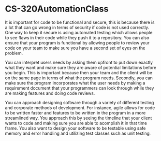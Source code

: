 # CS-320AutomationClass

<p>It is important for code to be functional and secure, this is because there is a lot that can go wrong in terms of security if code is not used correctly. One way to keep it secure is using automated testing which allows people to see flaws in their code while they push it to a repository. You can also ensure that your program is functional by allowing people to review your code on your team to make sure you have a second set of eyes on the problem.</p>
<p>You can interpret users needs by asking them upfront to put down exactly what they want and make sure they are aware of potential limitations before you begin. This is important because then your team and the client will be on the same page in terms of what the program needs. Secondly, you can make sure the program incorporates what the user needs by making a requirement document that your programmers can look through while they are making features and doing code reviews.</p>
<p>You can approach designing software through a variety of different testing and corporate methods of development. For instance, agile allows for code to be written faster and features to be written in the program in a more streamlined way. You approach this by seeing the timeline that your client wants to code and making sure you are able to acomplish it in that time frame. You also want to design your software to be testable using safe memory and error handling and utilizing test classes such as unit testing.</p>
